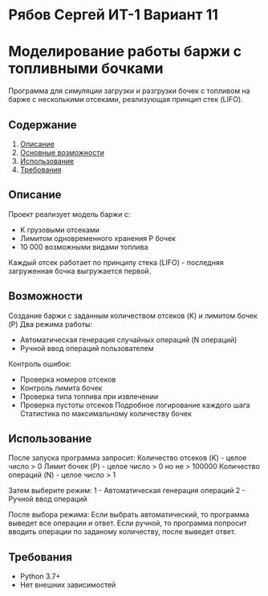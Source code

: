 # Рябов Сергей ИТ-1 Вариант 11

# Моделирование работы баржи с топливными бочками

Программа для симуляции загрузки и разгрузки бочек с топливом на барже с несколькими отсеками, реализующая принцип стек (LIFO).

## Содержание
1. [Описание](#описание)
2. [Основные возможности](#возможности)
3. [Использование](#использование)
4. [Требования](#требования)


## Описание

Проект реализует модель баржи с:
- K грузовыми отсеками 
- Лимитом одновременного хранения P бочек
- 10 000 возможными видами топлива

Каждый отсек работает по принципу стека (LIFO) - последняя загруженная бочка выгружается первой.

## Возможности

Создание баржи с заданным количеством отсеков (K) и лимитом бочек (P)
Два режима работы:
  - Автоматическая генерация случайных операций (N операций)
  - Ручной ввод операций пользователем

Контроль ошибок:
  - Проверка номеров отсеков
  - Контроль лимита бочек
  - Проверка типа топлива при извлечении
  - Проверка пустоты отсеков
Подробное логирование каждого шага
Статистика по максимальному количеству бочек

## Использование

После запуска программа запросит:
Количество отсеков (K) - целое число > 0
Лимит бочек (P) - целое число > 0 но не > 100000
Количество операций (N) - целое число > 1

Затем выберите режим:
1 - Автоматическая генерация операций
2 - Ручной ввод операций

После выбора режима:
Если выбрать автоматический, то программа выведет все операции и ответ.
Если ручной, то программа попросит вводить операции по заданому количеству, после выведет ответ.


## Требования

- Python 3.7+
- Нет внешних зависимостей

